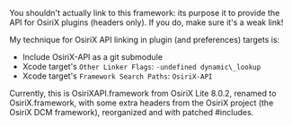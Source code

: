 You shouldn't actually link to this framework: its purpose it to provide the API
for OsiriX plugins (headers only). If you do, make sure it's a weak link!

My technique for OsiriX API linking in plugin (and preferences) targets is:

- Include OsiriX-API as a git submodule
- Xcode target's ``Other Linker Flags``: ``-undefined dynamic\_lookup`` 
- Xcode target's ``Framework Search Paths``: ``OsiriX-API``

Currently, this is OsiriXAPI.framework from OsiriX Lite 8.0.2, renamed to
OsiriX.framework, with some extra headers from the OsiriX project (the OsiriX
DCM framework), reorganized and with patched \#includes.
